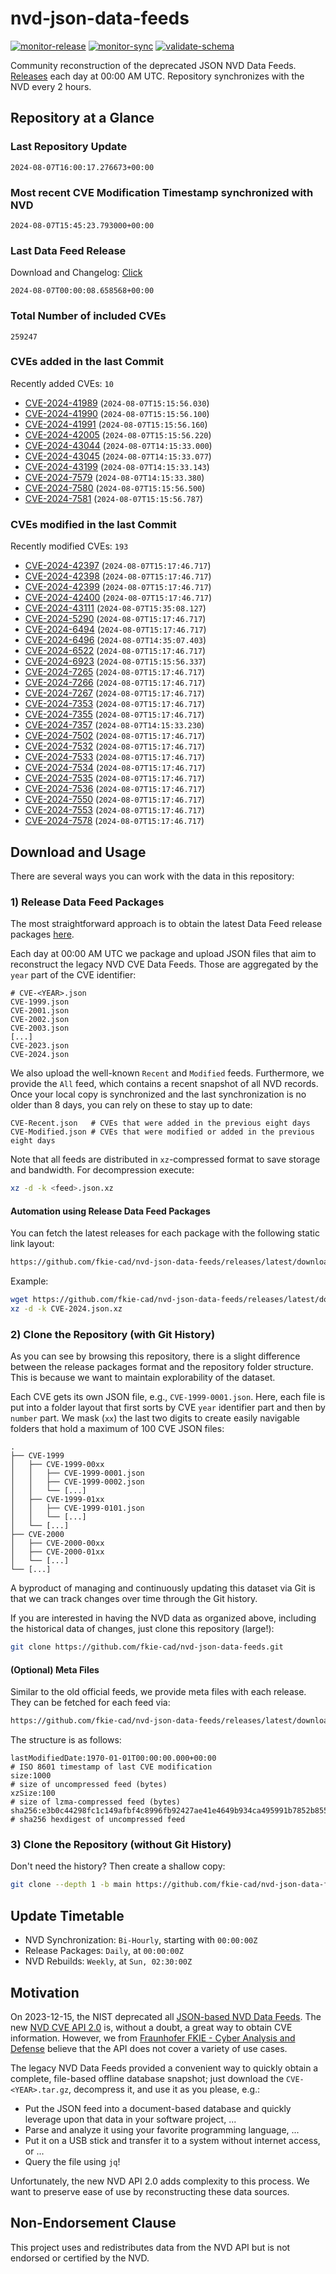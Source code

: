 # nvd-json-data-feeds

[![monitor-release](https://github.com/fkie-cad/nvd-json-data-feeds/actions/workflows/monitor_release.yml/badge.svg)](https://github.com/fkie-cad/nvd-json-data-feeds/actions/workflows/monitor_release.yml)
[![monitor-sync](https://github.com/fkie-cad/nvd-json-data-feeds/actions/workflows/monitor_sync.yml/badge.svg)](https://github.com/fkie-cad/nvd-json-data-feeds/actions/workflows/monitor_sync.yml)
[![validate-schema](https://github.com/fkie-cad/nvd-json-data-feeds/actions/workflows/validate_schema.yml/badge.svg)](https://github.com/fkie-cad/nvd-json-data-feeds/actions/workflows/validate_schema.yml)

Community reconstruction of the deprecated JSON NVD Data Feeds.
[Releases](https://github.com/fkie-cad/nvd-json-data-feeds/releases/latest) each day at 00:00 AM UTC.
Repository synchronizes with the NVD every 2 hours.

## Repository at a Glance

### Last Repository Update

```plain
2024-08-07T16:00:17.276673+00:00
```

### Most recent CVE Modification Timestamp synchronized with NVD

```plain
2024-08-07T15:45:23.793000+00:00
```

### Last Data Feed Release

Download and Changelog: [Click](https://github.com/fkie-cad/nvd-json-data-feeds/releases/latest)

```plain
2024-08-07T00:00:08.658568+00:00
```

### Total Number of included CVEs

```plain
259247
```

### CVEs added in the last Commit

Recently added CVEs: `10`

- [CVE-2024-41989](CVE-2024/CVE-2024-419xx/CVE-2024-41989.json) (`2024-08-07T15:15:56.030`)
- [CVE-2024-41990](CVE-2024/CVE-2024-419xx/CVE-2024-41990.json) (`2024-08-07T15:15:56.100`)
- [CVE-2024-41991](CVE-2024/CVE-2024-419xx/CVE-2024-41991.json) (`2024-08-07T15:15:56.160`)
- [CVE-2024-42005](CVE-2024/CVE-2024-420xx/CVE-2024-42005.json) (`2024-08-07T15:15:56.220`)
- [CVE-2024-43044](CVE-2024/CVE-2024-430xx/CVE-2024-43044.json) (`2024-08-07T14:15:33.000`)
- [CVE-2024-43045](CVE-2024/CVE-2024-430xx/CVE-2024-43045.json) (`2024-08-07T14:15:33.077`)
- [CVE-2024-43199](CVE-2024/CVE-2024-431xx/CVE-2024-43199.json) (`2024-08-07T14:15:33.143`)
- [CVE-2024-7579](CVE-2024/CVE-2024-75xx/CVE-2024-7579.json) (`2024-08-07T14:15:33.380`)
- [CVE-2024-7580](CVE-2024/CVE-2024-75xx/CVE-2024-7580.json) (`2024-08-07T15:15:56.500`)
- [CVE-2024-7581](CVE-2024/CVE-2024-75xx/CVE-2024-7581.json) (`2024-08-07T15:15:56.787`)


### CVEs modified in the last Commit

Recently modified CVEs: `193`

- [CVE-2024-42397](CVE-2024/CVE-2024-423xx/CVE-2024-42397.json) (`2024-08-07T15:17:46.717`)
- [CVE-2024-42398](CVE-2024/CVE-2024-423xx/CVE-2024-42398.json) (`2024-08-07T15:17:46.717`)
- [CVE-2024-42399](CVE-2024/CVE-2024-423xx/CVE-2024-42399.json) (`2024-08-07T15:17:46.717`)
- [CVE-2024-42400](CVE-2024/CVE-2024-424xx/CVE-2024-42400.json) (`2024-08-07T15:17:46.717`)
- [CVE-2024-43111](CVE-2024/CVE-2024-431xx/CVE-2024-43111.json) (`2024-08-07T15:35:08.127`)
- [CVE-2024-5290](CVE-2024/CVE-2024-52xx/CVE-2024-5290.json) (`2024-08-07T15:17:46.717`)
- [CVE-2024-6494](CVE-2024/CVE-2024-64xx/CVE-2024-6494.json) (`2024-08-07T15:17:46.717`)
- [CVE-2024-6496](CVE-2024/CVE-2024-64xx/CVE-2024-6496.json) (`2024-08-07T14:35:07.403`)
- [CVE-2024-6522](CVE-2024/CVE-2024-65xx/CVE-2024-6522.json) (`2024-08-07T15:17:46.717`)
- [CVE-2024-6923](CVE-2024/CVE-2024-69xx/CVE-2024-6923.json) (`2024-08-07T15:15:56.337`)
- [CVE-2024-7265](CVE-2024/CVE-2024-72xx/CVE-2024-7265.json) (`2024-08-07T15:17:46.717`)
- [CVE-2024-7266](CVE-2024/CVE-2024-72xx/CVE-2024-7266.json) (`2024-08-07T15:17:46.717`)
- [CVE-2024-7267](CVE-2024/CVE-2024-72xx/CVE-2024-7267.json) (`2024-08-07T15:17:46.717`)
- [CVE-2024-7353](CVE-2024/CVE-2024-73xx/CVE-2024-7353.json) (`2024-08-07T15:17:46.717`)
- [CVE-2024-7355](CVE-2024/CVE-2024-73xx/CVE-2024-7355.json) (`2024-08-07T15:17:46.717`)
- [CVE-2024-7357](CVE-2024/CVE-2024-73xx/CVE-2024-7357.json) (`2024-08-07T14:15:33.230`)
- [CVE-2024-7502](CVE-2024/CVE-2024-75xx/CVE-2024-7502.json) (`2024-08-07T15:17:46.717`)
- [CVE-2024-7532](CVE-2024/CVE-2024-75xx/CVE-2024-7532.json) (`2024-08-07T15:17:46.717`)
- [CVE-2024-7533](CVE-2024/CVE-2024-75xx/CVE-2024-7533.json) (`2024-08-07T15:17:46.717`)
- [CVE-2024-7534](CVE-2024/CVE-2024-75xx/CVE-2024-7534.json) (`2024-08-07T15:17:46.717`)
- [CVE-2024-7535](CVE-2024/CVE-2024-75xx/CVE-2024-7535.json) (`2024-08-07T15:17:46.717`)
- [CVE-2024-7536](CVE-2024/CVE-2024-75xx/CVE-2024-7536.json) (`2024-08-07T15:17:46.717`)
- [CVE-2024-7550](CVE-2024/CVE-2024-75xx/CVE-2024-7550.json) (`2024-08-07T15:17:46.717`)
- [CVE-2024-7553](CVE-2024/CVE-2024-75xx/CVE-2024-7553.json) (`2024-08-07T15:17:46.717`)
- [CVE-2024-7578](CVE-2024/CVE-2024-75xx/CVE-2024-7578.json) (`2024-08-07T15:17:46.717`)


## Download and Usage

There are several ways you can work with the data in this repository:

### 1) Release Data Feed Packages

The most straightforward approach is to obtain the latest Data Feed release packages [here](https://github.com/fkie-cad/nvd-json-data-feeds/releases/latest).

Each day at 00:00 AM UTC we package and upload JSON files that aim to reconstruct the legacy NVD CVE Data Feeds.
Those are aggregated by the `year` part of the CVE identifier:

```
# CVE-<YEAR>.json
CVE-1999.json
CVE-2001.json
CVE-2002.json
CVE-2003.json
[...]
CVE-2023.json
CVE-2024.json
```

We also upload the well-known `Recent` and `Modified` feeds.
Furthermore, we provide the `All` feed, which contains a recent snapshot of all NVD records.
Once your local copy is synchronized and the last synchronization is no older than 8 days, you can rely on these to stay up to date:

```plain
CVE-Recent.json   # CVEs that were added in the previous eight days
CVE-Modified.json # CVEs that were modified or added in the previous eight days
```

Note that all feeds are distributed in `xz`-compressed format to save storage and bandwidth.
For decompression execute:

```sh
xz -d -k <feed>.json.xz
```

#### Automation using Release Data Feed Packages

You can fetch the latest releases for each package with the following static link layout:

```sh
https://github.com/fkie-cad/nvd-json-data-feeds/releases/latest/download/CVE-<YEAR>.json.xz
```

Example:

```sh
wget https://github.com/fkie-cad/nvd-json-data-feeds/releases/latest/download/CVE-2024.json.xz
xz -d -k CVE-2024.json.xz
```

### 2) Clone the Repository (with Git History)

As you can see by browsing this repository, there is a slight difference between the release packages format and the repository folder structure.
This is because we want to maintain explorability of the dataset.

Each CVE gets its own JSON file, e.g., `CVE-1999-0001.json`.
Here, each file is put into a folder layout that first sorts by CVE `year` identifier part and then by `number` part.
We mask (`xx`) the last two digits to create easily navigable folders that hold a maximum of 100 CVE JSON files:

```plain
.
├── CVE-1999
│   ├── CVE-1999-00xx
│   │   ├── CVE-1999-0001.json
│   │   ├── CVE-1999-0002.json
│   │   └── [...]
│   ├── CVE-1999-01xx
│   │   ├── CVE-1999-0101.json
│   │   └── [...]
│   └── [...]
├── CVE-2000
│   ├── CVE-2000-00xx
│   ├── CVE-2000-01xx
│   └── [...]
└── [...]
```

A byproduct of managing and continuously updating this dataset via Git is that we can track changes over time through the Git history.

If you are interested in having the NVD data as organized above, including the historical data of changes, just clone this repository (large!):

```sh
git clone https://github.com/fkie-cad/nvd-json-data-feeds.git
```

#### (Optional) Meta Files

Similar to the old official feeds, we provide meta files with each release. They can be fetched for each feed via:

```sh
https://github.com/fkie-cad/nvd-json-data-feeds/releases/latest/download/CVE-<YEAR>.meta
```

The structure is as follows:

```plain
lastModifiedDate:1970-01-01T00:00:00.000+00:00                          # ISO 8601 timestamp of last CVE modification
size:1000                                                               # size of uncompressed feed (bytes)
xzSize:100                                                              # size of lzma-compressed feed (bytes)
sha256:e3b0c44298fc1c149afbf4c8996fb92427ae41e4649b934ca495991b7852b855 # sha256 hexdigest of uncompressed feed
```

### 3) Clone the Repository (without Git History)

Don't need the history? Then create a shallow copy:

```sh
git clone --depth 1 -b main https://github.com/fkie-cad/nvd-json-data-feeds.git
```


## Update Timetable

* NVD Synchronization: `Bi-Hourly`, starting with `00:00:00Z`
* Release Packages: `Daily`, at `00:00:00Z`
* NVD Rebuilds: `Weekly`, at `Sun, 02:30:00Z`


## Motivation

On 2023-12-15, the NIST deprecated all [JSON-based NVD Data Feeds](https://nvd.nist.gov/vuln/data-feeds#divRetirementBanner-1).
The new [NVD CVE API 2.0](https://nvd.nist.gov/developers/vulnerabilities) is, without a doubt, a great way to obtain CVE information.
However, we from [Fraunhofer FKIE - Cyber Analysis and Defense](https://www.fkie.fraunhofer.de/en/departments/cad.html) believe that the API does not cover a variety of use cases.

The legacy NVD Data Feeds provided a convenient way to quickly obtain a complete, file-based offline database snapshot; just download the `CVE-<YEAR>.tar.gz`, decompress it, and use it as you please, e.g.:

- Put the JSON feed into a document-based database and quickly leverage upon that data in your software project, ...
- Parse and analyze it using your favorite programming language, ...
- Put it on a USB stick and transfer it to a system without internet access, or ...
- Query the file using `jq`!

Unfortunately, the new NVD API 2.0 adds complexity to this process.
We want to preserve ease of use by reconstructing these data sources.

## Non-Endorsement Clause

This project uses and redistributes data from the NVD API but is not endorsed or certified by the NVD.